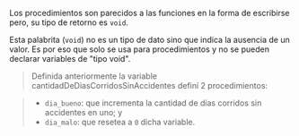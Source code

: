 Los procedimientos son parecidos a las funciones en la forma de escribirse pero, su tipo de retorno es `void`. 

Esta palabrita (`void`) no es un tipo de dato sino que indica la ausencia de un valor. Es por eso que solo se usa para procedimientos y no se pueden declarar variables de "tipo void".

> Definida anteriormente la variable cantidadDeDiasCorridosSinAccidentes definí 2 procedimientos:

> * `dia_bueno`: que incrementa la cantidad de días corridos sin accidentes en uno; y
> * `dia_malo`: que resetea a `0` dicha variable.
